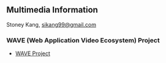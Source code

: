 ## Multimedia Information
Stoney Kang, sikang99@gmail.com





### WAVE (Web Application Video Ecosystem) Project 
- [WAVE Project](https://cta.tech/Research-Standards/Standards-Documents/WAVE-Project/WAVE-Project.aspx)

